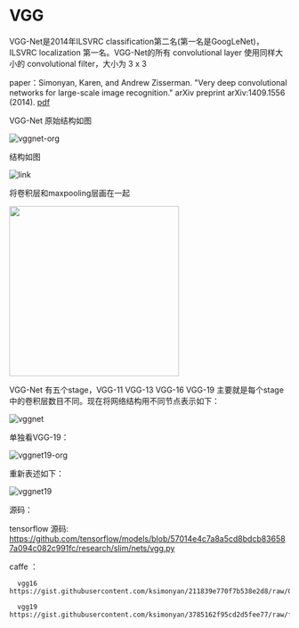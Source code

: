 
# VGG


VGG-Net是2014年ILSVRC classification第二名(第一名是GoogLeNet)，ILSVRC localization 第一名。VGG-Net的所有 convolutional layer 使用同样大小的 convolutional filter，大小为 3 x 3

paper：Simonyan, Karen, and Andrew Zisserman. "Very deep convolutional networks for large-scale image recognition." arXiv preprint arXiv:1409.1556 (2014). [pdf](https://arxiv.org/pdf/1409.1556.pdf)

VGG-Net 原始结构如图

![vggnet-org](https://github.com/weslynn/graphic-deep-neural-network/blob/master/pic/vgg_org.png)

结构如图

![link](https://github.com/weslynn/graphic-deep-neural-network/blob/master/pic/vgg.png)

将卷积层和maxpooling层画在一起

  <img src="https://github.com/weslynn/graphic-deep-neural-network/blob/master/modelpic/equal.png" width="305">

VGG-Net 有五个stage，VGG-11 VGG-13 VGG-16 VGG-19 主要就是每个stage中的卷积层数目不同。现在将网络结构用不同节点表示如下：


![vggnet](https://github.com/weslynn/graphic-deep-neural-network/blob/master/modelpic/vgg.png)


单独看VGG-19：

![vggnet19-org](https://github.com/weslynn/graphic-deep-neural-network/blob/master/pic/vgg19.png)

重新表述如下：

![vggnet19](https://github.com/weslynn/graphic-deep-neural-network/blob/master/modelpic/vgg19.png)




源码：

   tensorflow 源码: https://github.com/tensorflow/models/blob/57014e4c7a8a5cd8bdcb836587a094c082c991fc/research/slim/nets/vgg.py


   caffe ：

      vgg16 https://gist.githubusercontent.com/ksimonyan/211839e770f7b538e2d8/raw/0067c9b32f60362c74f4c445a080beed06b07eb3/VGG_ILSVRC_16_layers_deploy.prototxt

      vgg19 https://gist.githubusercontent.com/ksimonyan/3785162f95cd2d5fee77/raw/f02f8769e64494bcd3d7e97d5d747ac275825721/VGG_ILSVRC_19_layers_deploy.prototxt
